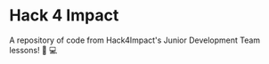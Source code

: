 # Hack 4 Impact

A repository of code from Hack4Impact's Junior Development Team lessons! :woman: :computer: